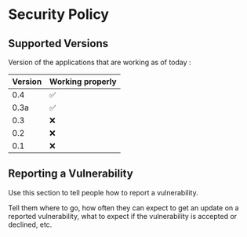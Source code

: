 # Security Policy

## Supported Versions

Version of the applications that are working as of today :

| Version | Working properly          |
| ------- | ------------------ |
|  0.4  | :white_check_mark: |
|  0.3a  | :white_check_mark: |
| 0.3   | :x:                |
| 0.2   | :x:                |
| 0.1   | :x:                |

## Reporting a Vulnerability

Use this section to tell people how to report a vulnerability.

Tell them where to go, how often they can expect to get an update on a
reported vulnerability, what to expect if the vulnerability is accepted or
declined, etc.
